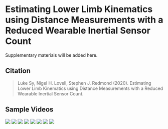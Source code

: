 # Estimating Lower Limb Kinematics using Distance Measurements with a Reduced Wearable Inertial Sensor Count

Supplementary materials will be added here.

## Citation
> Luke Sy, Nigel H. Lovell, Stephen J. Redmond (2020). Estimating Lower Limb Kinematics using Distance Measurements with a Reduced Wearable Inertial Sensor Count.

## Sample Videos

[![](http://img.youtube.com/vi/sWT8i6ulp_g/0.jpg)](https://youtu.be/sWT8i6ulp_g)
[![](http://img.youtube.com/vi/sRP94Yne8zE/0.jpg)](https://youtu.be/sRP94Yne8zE)
[![](http://img.youtube.com/vi/pNQ3YKufuYo/0.jpg)](https://youtu.be/pNQ3YKufuYo)
[![](http://img.youtube.com/vi/WxWtfpvK3KM/0.jpg)](https://youtu.be/WxWtfpvK3KM)
[![](http://img.youtube.com/vi/SEBSWkjONJg/0.jpg)](https://youtu.be/SEBSWkjONJg)
[![](http://img.youtube.com/vi/gTutnxXnaCw/0.jpg)](https://youtu.be/gTutnxXnaCw)
[![](http://img.youtube.com/vi/AAh6NTwTgVA/0.jpg)](https://youtu.be/AAh6NTwTgVA)
[![](http://img.youtube.com/vi/FAO0uzS7bNU/0.jpg)](https://youtu.be/FAO0uzS7bNU)
